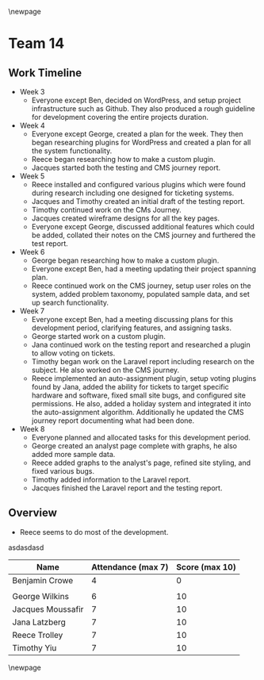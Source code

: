 \newpage

# Team 14

## Work Timeline

- Week 3
  - Everyone except Ben, decided on WordPress, and setup project infrastructure such as Github. They also produced a rough guideline for development covering the entire projects duration.
- Week 4
  - Everyone except George, created a plan for the week. They then began researching plugins for WordPress and created a plan for all the system functionality.
  - Reece began researching how to make a custom plugin.
  - Jacques started both the testing and CMS journey report.
- Week 5
  - Reece installed and configured various plugins which were found during research including one designed for ticketing systems.
  - Jacques and Timothy created an initial draft of the testing report.
  - Timothy continued work on the CMs Journey.
  - Jacques created wireframe designs for all the key pages.
  - Everyone except George, discussed additional features which could be added, collated their notes on the CMS journey and furthered the test report.
- Week 6
  - George began researching how to make a custom plugin.
  - Everyone except Ben, had a meeting updating their project spanning plan.
  - Reece continued work on the CMS journey, setup user roles on the system, added problem taxonomy, populated sample data, and set up search functionality.
- Week 7
  - Everyone except Ben, had a meeting discussing plans for this development period, clarifying features, and assigning tasks.
  - George started work on a custom plugin.
  - Jana continued work on the testing report and researched a plugin to allow voting on tickets.
  - Timothy began work on the Laravel report including research on the subject. He also worked on the CMS journey.
  - Reece implemented an auto-assignment plugin, setup voting plugins found by Jana, added the ability for tickets to target specific hardware and software, fixed small site bugs, and configured site permissions. He also, added a holiday system and integrated it into the auto-assignment algorithm. Additionally he updated the CMS journey report documenting what had been done.
- Week 8
  - Everyone planned and allocated tasks for this development period.
  - George created an analyst page complete with graphs, he also added more sample data.
  - Reece added graphs to the analyst's page, refined site styling, and fixed various bugs.
  - Timothy added information to the Laravel report.
  - Jacques finished the Laravel report and the testing report.

## Overview

- Reece seems to do most of the development.

asdasdasd

| Name              | Attendance (max 7) | Score (max 10) |
| ----------------- | ------------------ | -------------- |
| Benjamin Crowe    | 4                  | 0              |
|                   |                    |                |
| George Wilkins    | 6                  | 10             |
| Jacques Moussafir | 7                  | 10             |
| Jana Latzberg     | 7                  | 10             |
| Reece Trolley     | 7                  | 10             |
| Timothy Yiu       | 7                  | 10             |

\newpage

